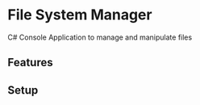 ﻿

# File System Manager
C# Console Application to manage and manipulate files

## Features

## Setup